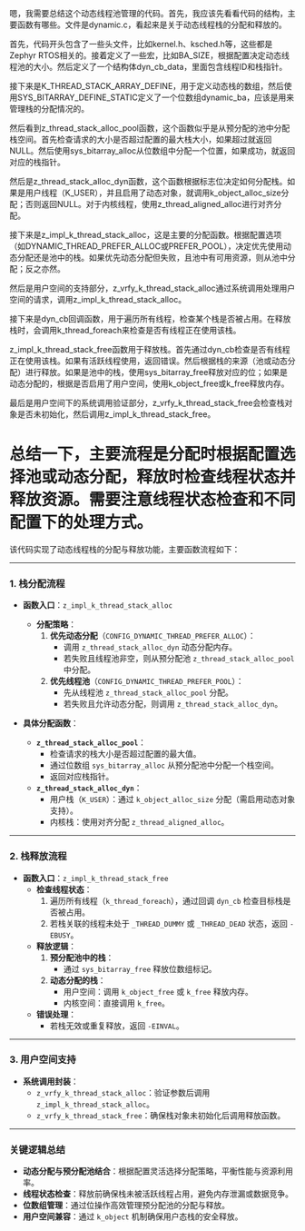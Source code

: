 嗯，我需要总结这个动态线程池管理的代码。首先，我应该先看看代码的结构，主要函数有哪些。文件是dynamic.c，看起来是关于动态线程栈的分配和释放的。

首先，代码开头包含了一些头文件，比如kernel.h、ksched.h等，这些都是Zephyr RTOS相关的。接着定义了一些宏，比如BA_SIZE，根据配置决定动态线程池的大小。然后定义了一个结构体dyn_cb_data，里面包含线程ID和栈指针。

接下来是K_THREAD_STACK_ARRAY_DEFINE，用于定义动态栈的数组，然后使用SYS_BITARRAY_DEFINE_STATIC定义了一个位数组dynamic_ba，应该是用来管理栈的分配情况的。

然后看到z_thread_stack_alloc_pool函数，这个函数似乎是从预分配的池中分配栈空间。首先检查请求的大小是否超过配置的最大栈大小，如果超过就返回NULL。然后使用sys_bitarray_alloc从位数组中分配一个位置，如果成功，就返回对应的栈指针。

然后是z_thread_stack_alloc_dyn函数，这个函数根据标志位决定如何分配栈。如果是用户线程（K_USER），并且启用了动态对象，就调用k_object_alloc_size分配；否则返回NULL。对于内核线程，使用z_thread_aligned_alloc进行对齐分配。

接下来是z_impl_k_thread_stack_alloc，这是主要的分配函数。根据配置选项（如DYNAMIC_THREAD_PREFER_ALLOC或PREFER_POOL），决定优先使用动态分配还是池中的栈。如果优先动态分配但失败，且池中有可用资源，则从池中分配；反之亦然。

然后是用户空间的支持部分，z_vrfy_k_thread_stack_alloc通过系统调用处理用户空间的请求，调用z_impl_k_thread_stack_alloc。

接下来是dyn_cb回调函数，用于遍历所有线程，检查某个栈是否被占用。在释放栈时，会调用k_thread_foreach来检查是否有线程正在使用该栈。

z_impl_k_thread_stack_free函数用于释放栈。首先通过dyn_cb检查是否有线程正在使用该栈。如果有活跃线程使用，返回错误。然后根据栈的来源（池或动态分配）进行释放。如果是池中的栈，使用sys_bitarray_free释放对应的位；如果是动态分配的，根据是否启用了用户空间，使用k_object_free或k_free释放内存。

最后是用户空间下的系统调用验证部分，z_vrfy_k_thread_stack_free会检查栈对象是否未初始化，然后调用z_impl_k_thread_stack_free。

总结一下，主要流程是分配时根据配置选择池或动态分配，释放时检查线程状态并释放资源。需要注意线程状态检查和不同配置下的处理方式。
================================================
该代码实现了动态线程栈的分配与释放功能，主要函数流程如下：

---

### **1. 栈分配流程**  
- **函数入口**：`z_impl_k_thread_stack_alloc`  
  - **分配策略**：  
    1. **优先动态分配**（`CONFIG_DYNAMIC_THREAD_PREFER_ALLOC`）：  
       - 调用 `z_thread_stack_alloc_dyn` 动态分配内存。  
       - 若失败且线程池非空，则从预分配池 `z_thread_stack_alloc_pool` 中分配。  
    2. **优先线程池**（`CONFIG_DYNAMIC_THREAD_PREFER_POOL`）：  
       - 先从线程池 `z_thread_stack_alloc_pool` 分配。  
       - 若失败且允许动态分配，则调用 `z_thread_stack_alloc_dyn`。  

- **具体分配函数**：  
  - **`z_thread_stack_alloc_pool`**：  
    - 检查请求的栈大小是否超过配置的最大值。  
    - 通过位数组 `sys_bitarray_alloc` 从预分配池中分配一个栈空间。  
    - 返回对应栈指针。  
  - **`z_thread_stack_alloc_dyn`**：  
    - 用户栈（`K_USER`）：通过 `k_object_alloc_size` 分配（需启用动态对象支持）。  
    - 内核栈：使用对齐分配 `z_thread_aligned_alloc`。  

---

### **2. 栈释放流程**  
- **函数入口**：`z_impl_k_thread_stack_free`  
  - **检查线程状态**：  
    1. 遍历所有线程（`k_thread_foreach`），通过回调 `dyn_cb` 检查目标栈是否被占用。  
    2. 若栈关联的线程未处于 `_THREAD_DUMMY` 或 `_THREAD_DEAD` 状态，返回 `-EBUSY`。  
  - **释放逻辑**：  
    1. **预分配池中的栈**：  
       - 通过 `sys_bitarray_free` 释放位数组标记。  
    2. **动态分配的栈**：  
       - 用户空间：调用 `k_object_free` 或 `k_free` 释放内存。  
       - 内核空间：直接调用 `k_free`。  
  - **错误处理**：  
    - 若栈无效或重复释放，返回 `-EINVAL`。

---

### **3. 用户空间支持**  
- **系统调用封装**：  
  - `z_vrfy_k_thread_stack_alloc`：验证参数后调用 `z_impl_k_thread_stack_alloc`。  
  - `z_vrfy_k_thread_stack_free`：确保栈对象未初始化后调用释放函数。  

---

### **关键逻辑总结**  
- **动态分配与预分配池结合**：根据配置灵活选择分配策略，平衡性能与资源利用率。  
- **线程状态检查**：释放前确保栈未被活跃线程占用，避免内存泄漏或数据竞争。  
- **位数组管理**：通过位操作高效管理预分配池的分配与释放。  
- **用户空间兼容**：通过 `k_object` 机制确保用户态栈的安全释放。